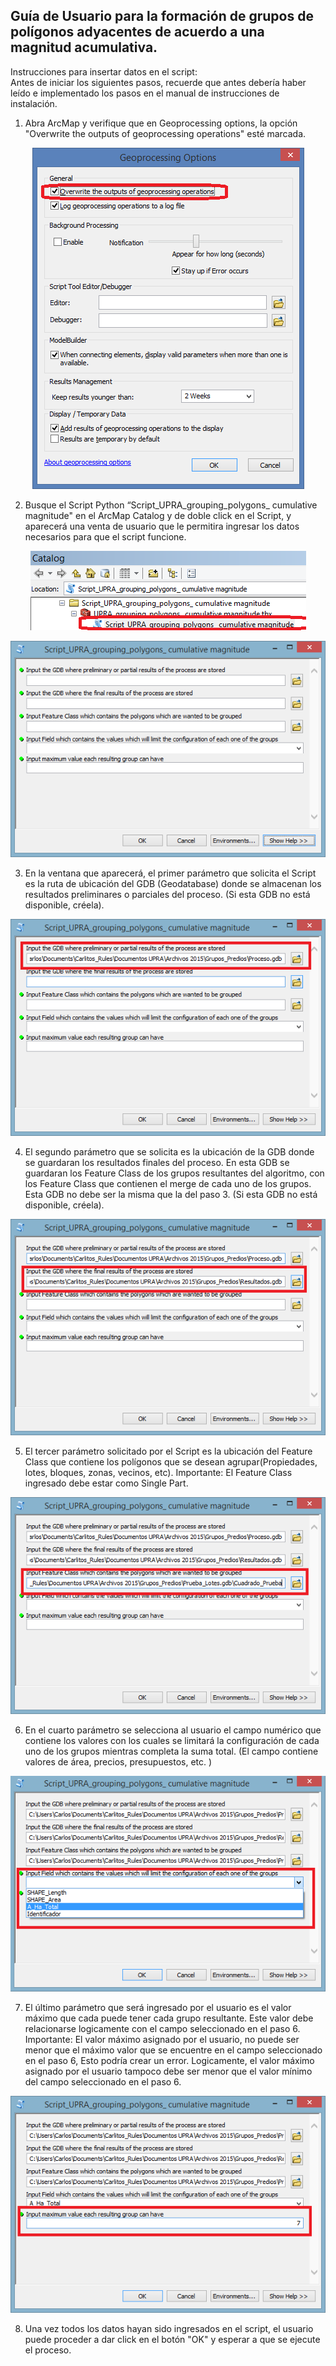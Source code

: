 
  ## Guía de Usuario para la formación de grupos de polígonos adyacentes de acuerdo a una magnitud acumulativa.

<p>
Instrucciones para insertar datos en el script:</br>
Antes de iniciar los siguientes pasos, recuerde que antes debería haber leído e implementado los pasos en el manual de instrucciones de instalación.
</p>

1. Abra ArcMap y verifique que en Geoprocessing options, la opción "Overwrite the outputs of geoprocessing operations" esté marcada.

<p align="center">
 <img src="Imagenes\geoprocesing_options.png">
</p>

2. Busque el Script Python “Script_UPRA_grouping_polygons_ cumulative magnitude" en el ArcMap Catalog y de doble click en el Script, y aparecerá una venta de usuario que le permitira ingresar los datos necesarios para que el script funcione.

<p align="center">
 <img src="Imagenes\abrir_script.png">
</p>
<p align="center">
 <img src="Imagenes\interfazinicial.png">
</p>

3. En la ventana que aparecerá, el primer parámetro que solicita el Script es la ruta de ubicación del GDB (Geodatabase) donde se almacenan los resultados preliminares o parciales del proceso. (Si esta GDB no está disponible, créela).

<p align="center">
 <img src="Imagenes\ruta_gdb.png">
</p>

4. El segundo parámetro que se solicita es la ubicación de la GDB donde se guardaran los resultados finales del proceso. En esta GDB se guardaran los Feature Class de los grupos resultantes del algoritmo, con los Feature Class que contienen el merge de cada uno de los grupos. Esta GDB no debe ser la misma que la del paso 3. (Si esta GDB no está disponible, créela).

<p align="center">
 <img src="Imagenes\gdb_resultados.png">
</p>

5. El tercer parámetro solicitado por el Script es la ubicación del Feature Class que contiene los polígonos que se desean agrupar(Propiedades, lotes, bloques, zonas, vecinos, etc). Importante: El Feature Class ingresado debe estar como Single Part.

<p align="center">
 <img src="Imagenes\path_FeatureClass.png">
</p>

6. En el cuarto parámetro se selecciona al usuario el campo numérico que contiene los valores con los cuales se limitará la configuración de cada uno de los grupos mientras completa la suma total. (El campo contiene valores de área, precios, presupuestos, etc. )

<p align="center">
 <img src="Imagenes\campo_valor.png">
</p>

7. El último parámetro que será ingresado por el usuario es el valor máximo que cada  puede tener  cada grupo resultante. Este valor debe relacionarse logicamente con el campo seleccionado en el paso 6. Importante: El valor máximo asignado por el usuario, no puede ser menor que el máximo valor que se encuentre en el campo seleccionado en el paso 6, Esto podría crear un error. Logicamente, el valor máximo asignado por el usuario  tampoco debe ser menor que el valor mínimo del campo seleccionado en el paso 6.

<p align="center">
 <img src="Imagenes\valor_maximo.png">
</p>

8. Una vez todos los datos hayan sido ingresados en el script, el usuario puede proceder a dar click en el botón "OK"  y esperar a que se ejecute el proceso.
